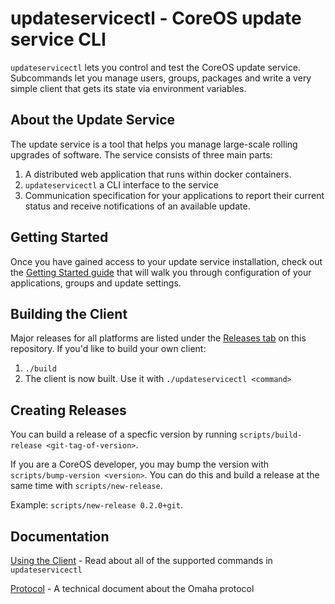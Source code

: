 # updateservicectl - CoreOS update service CLI

`updateservicectl` lets you control and test the CoreOS update service. Subcommands
let you manage users, groups, packages and write a very simple client that gets
its state via environment variables.

## About the Update Service

The update service is a tool that helps you manage large-scale rolling upgrades of software. The service consists of three main parts:

1. A distributed web application that runs within docker containers.
2. `updateservicectl` a CLI interface to the service
3. Communication specification for your applications to report their current status and receive notifications of an available update.

## Getting Started

Once you have gained access to your update service installation, check out the [Getting Started guide](Documentation/getting-started.md) that will walk you through configuration of your applications, groups and update settings.

## Building the Client

Major releases for all platforms are listed under the [Releases tab](https://github.com/coreos/updateservicectl/releases) on this repository. If you'd like to build your own client:

1. `./build`
2. The client is now built. Use it with `./updateservicectl <command>`

## Creating Releases

You can build a release of a specfic version by running
`scripts/build-release <git-tag-of-version>`.

If you are a CoreOS developer, you may bump the version with
`scripts/bump-version <version>`. You can do this and build a release
at the same time with `scripts/new-release`.

Example: `scripts/new-release 0.2.0+git`.

## Documentation

[Using the Client](Documentation/client.md) - Read about all of the supported commands in `updateservicectl`

[Protocol](Documentation/protocol.md) - A technical document about the Omaha protocol
